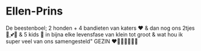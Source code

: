 # Ellen-Prins
De beestenboel; 2 honden + 4 bandieten van katers ❤️ &amp; dan nog ons 2tjes💏,💕💓 &amp; 5 kids 🥰 in bijna elke levensfase van klein tot groot &amp; wat hou ik super veel van ons samengesteld" GEZIN ❤️🥰😍😘😘😘😘
